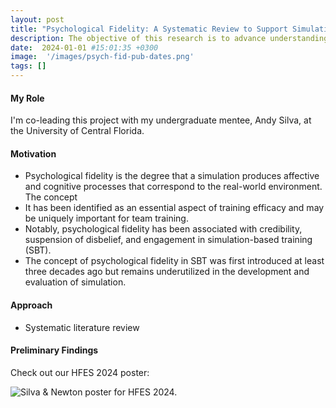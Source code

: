 ```yaml
---
layout: post
title: "Psychological Fidelity: A Systematic Review to Support Simulation-Based Training"
description: The objective of this research is to advance understanding and achievement of psychological fidelity in simulation. 
date:  2024-01-01 #15:01:35 +0300
image:  '/images/psych-fid-pub-dates.png'
tags: []
---
```


#### My Role

I'm co-leading this project with my undergraduate mentee, Andy Silva, at the University of Central Florida.

#### Motivation 

* Psychological fidelity is the degree that a simulation produces affective and cognitive processes that correspond to the real-world environment. The concept
* It has been identified as an essential aspect of training efficacy and may be uniquely important for team training. 
* Notably, psychological fidelity has been associated with credibility, suspension of disbelief, and engagement in simulation-based training (SBT).
* The concept of psychological fidelity in SBT was first introduced at least three decades ago but remains underutilized in the development and evaluation of simulation.

#### Approach

* Systematic literature review

#### Preliminary Findings

Check out our HFES 2024 poster:

![Silva & Newton poster for HFES 2024.]({{site.baseurl}}/images/psych_fid_HFESposter.png)